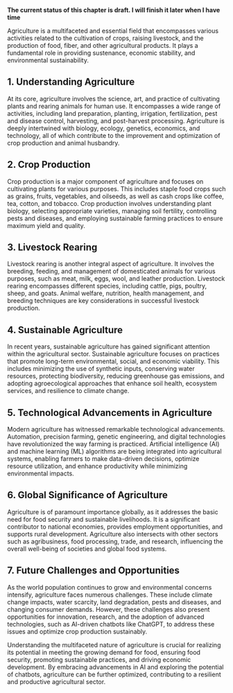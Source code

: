 **The current status of this chapter is draft. I will finish it later when I have time**

Agriculture is a multifaceted and essential field that encompasses various activities related to the cultivation of crops, raising livestock, and the production of food, fiber, and other agricultural products. It plays a fundamental role in providing sustenance, economic stability, and environmental sustainability.

**1. Understanding Agriculture**
--------------------------------

At its core, agriculture involves the science, art, and practice of cultivating plants and rearing animals for human use. It encompasses a wide range of activities, including land preparation, planting, irrigation, fertilization, pest and disease control, harvesting, and post-harvest processing. Agriculture is deeply intertwined with biology, ecology, genetics, economics, and technology, all of which contribute to the improvement and optimization of crop production and animal husbandry.

**2. Crop Production**
----------------------

Crop production is a major component of agriculture and focuses on cultivating plants for various purposes. This includes staple food crops such as grains, fruits, vegetables, and oilseeds, as well as cash crops like coffee, tea, cotton, and tobacco. Crop production involves understanding plant biology, selecting appropriate varieties, managing soil fertility, controlling pests and diseases, and employing sustainable farming practices to ensure maximum yield and quality.

**3. Livestock Rearing**
------------------------

Livestock rearing is another integral aspect of agriculture. It involves the breeding, feeding, and management of domesticated animals for various purposes, such as meat, milk, eggs, wool, and leather production. Livestock rearing encompasses different species, including cattle, pigs, poultry, sheep, and goats. Animal welfare, nutrition, health management, and breeding techniques are key considerations in successful livestock production.

**4. Sustainable Agriculture**
------------------------------

In recent years, sustainable agriculture has gained significant attention within the agricultural sector. Sustainable agriculture focuses on practices that promote long-term environmental, social, and economic viability. This includes minimizing the use of synthetic inputs, conserving water resources, protecting biodiversity, reducing greenhouse gas emissions, and adopting agroecological approaches that enhance soil health, ecosystem services, and resilience to climate change.

**5. Technological Advancements in Agriculture**
------------------------------------------------

Modern agriculture has witnessed remarkable technological advancements. Automation, precision farming, genetic engineering, and digital technologies have revolutionized the way farming is practiced. Artificial intelligence (AI) and machine learning (ML) algorithms are being integrated into agricultural systems, enabling farmers to make data-driven decisions, optimize resource utilization, and enhance productivity while minimizing environmental impacts.

**6. Global Significance of Agriculture**
-----------------------------------------

Agriculture is of paramount importance globally, as it addresses the basic need for food security and sustainable livelihoods. It is a significant contributor to national economies, provides employment opportunities, and supports rural development. Agriculture also intersects with other sectors such as agribusiness, food processing, trade, and research, influencing the overall well-being of societies and global food systems.

**7. Future Challenges and Opportunities**
------------------------------------------

As the world population continues to grow and environmental concerns intensify, agriculture faces numerous challenges. These include climate change impacts, water scarcity, land degradation, pests and diseases, and changing consumer demands. However, these challenges also present opportunities for innovation, research, and the adoption of advanced technologies, such as AI-driven chatbots like ChatGPT, to address these issues and optimize crop production sustainably.

Understanding the multifaceted nature of agriculture is crucial for realizing its potential in meeting the growing demand for food, ensuring food security, promoting sustainable practices, and driving economic development. By embracing advancements in AI and exploring the potential of chatbots, agriculture can be further optimized, contributing to a resilient and productive agricultural sector.
